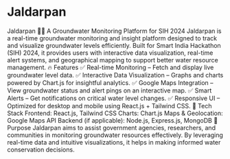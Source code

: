 # Jaldarpan
 Jaldarpan 🌊💧 A Groundwater Monitoring Platform for SIH 2024  Jaldarpan is a real-time groundwater monitoring and insight platform designed to track and visualize groundwater levels efficiently. Built for Smart India Hackathon (SIH) 2024, it provides users with interactive data visualization, real-time alert systems, and geographical mapping to support better water resource management.  🔥 Features ✅ Real-time Monitoring – Fetch and display live groundwater level data. ✅ Interactive Data Visualization – Graphs and charts powered by Chart.js for insightful analytics. ✅ Google Maps Integration – View groundwater status and alert pings on an interactive map. ✅ Smart Alerts – Get notifications on critical water level changes. ✅ Responsive UI – Optimized for desktop and mobile using React.js + Tailwind CSS.  🚀 Tech Stack Frontend: React.js, Tailwind CSS Charts: Chart.js Maps & Geolocation: Google Maps API Backend (if applicable): Node.js, Express.js, MongoDB 🎯 Purpose Jaldarpan aims to assist government agencies, researchers, and communities in monitoring groundwater resources effectively. By leveraging real-time data and intuitive visualizations, it helps in making informed water conservation decisions.
